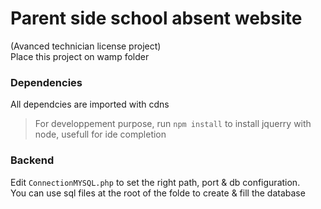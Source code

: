 # Parent side school absent website
(Avanced technician license project)<br>
Place this project on wamp folder

### Dependencies
All dependcies are imported with cdns
> For developpement purpose, run `npm install` to install jquerry with node, usefull for ide completion

### Backend
Edit `ConnectionMYSQL.php` to set the right path, port & db configuration.<br>
You can use sql files at the root of the folde to create & fill the database
